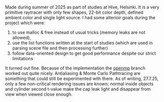 Made during summer of 2025 as part of studies at Hive, Helsinki. It is a very primitive raytracer with only few shapes, 22-bit color depth, defined ambient color and single light source. I had some alterioir goals during the project which were: 
1) to use malloc & free instead of usual tricks (memory leaks are not allowed),
2) use the list functions written at the start of studies (which are used in parsing scene file and then processing further)
3) follow data-oriented design to get good performance despite our strict limitations

It turned out fine. Because of the implementation the [openmp](https://github.com/jotuel/minirt/tree/openmp) branch worked out quite nicely. Antialiasing & Monte Carlo Pathtracing are something that could still be experimented with there. As of writing, 27.7.25, only a few non-critical rendering issues are known; normal inside objects and cylinder second t-value make the cap leak light and disappear from view when viewed close enough.
